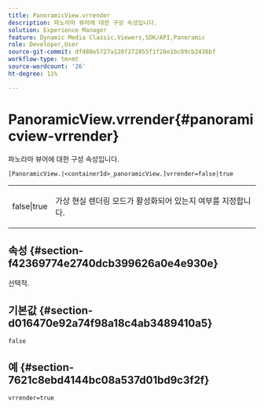 ```yaml
---
title: PanoramicView.vrrender
description: 파노라마 뷰어에 대한 구성 속성입니다.
solution: Experience Manager
feature: Dynamic Media Classic,Viewers,SDK/API,Panoramic
role: Developer,User
source-git-commit: dfd80e5727a128f272855f1f28e1bc89cb2436bf
workflow-type: tm+mt
source-wordcount: '26'
ht-degree: 11%

---
```


# PanoramicView.vrrender{#panoramicview-vrrender}

파노라마 뷰어에 대한 구성 속성입니다.

`[PanoramicView.|<containerId>_panoramicView.]vrrender=false|true`

<table id="table_pan6483932C2482CA9794DDD7313FD7C"> 
 <tbody> 
  <tr> 
   <td colname="col1"> <p> <span class="codeph"> false|true</span> </p> </td> 
   <td colname="col2"> <p> 가상 현실 렌더링 모드가 활성화되어 있는지 여부를 지정합니다.</p> </td> 
  </tr> 
 </tbody> 
</table>

## 속성 {#section-f42369774e2740dcb399626a0e4e930e}

선택적.


## 기본값 {#section-d016470e92a74f98a18c4ab3489410a5}

`false`

## 예 {#section-7621c8ebd4144bc08a537d01bd9c3f2f}

```
vrrender=true
```
